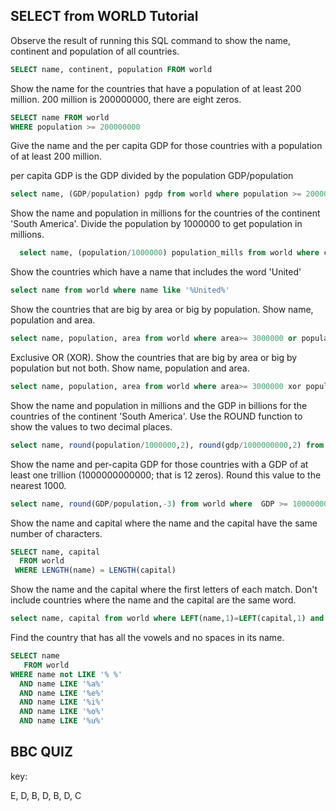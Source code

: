 ## SELECT from WORLD Tutorial

Observe the result of running this SQL command to show the name, continent and population of all countries.

```sql
SELECT name, continent, population FROM world
```

Show the name for the countries that have a population of at least 200 million. 200 million is 200000000, there are eight zeros.

```sql
SELECT name FROM world
WHERE population >= 200000000
```

Give the name and the per capita GDP for those countries with a population of at least 200 million.

per capita GDP is the GDP divided by the population GDP/population

```sql
select name, (GDP/population) pgdp from world where population >= 200000000
```

Show the name and population in millions for the countries of the continent 'South America'. Divide the population by 1000000 to get population in millions.

```sql
  select name, (population/1000000) population_mills from world where continent = 'South America'
```

Show the countries which have a name that includes the word 'United'

```sql
select name from world where name like '%United%'
```

Show the countries that are big by area or big by population. Show name, population and area.

```sql
select name, population, area from world where area>= 3000000 or population>= 250000000
```

Exclusive OR (XOR). Show the countries that are big by area or big by population but not both. Show name, population and area.

```sql
select name, population, area from world where area>= 3000000 xor population>= 250000000
```

Show the name and population in millions and the GDP in billions for the countries of the continent 'South America'. Use the ROUND function to show the values to two decimal places.

```sql
select name, round(population/1000000,2), round(gdp/1000000000,2) from world where continent='South America'
```

Show the name and per-capita GDP for those countries with a GDP of at least one trillion (1000000000000; that is 12 zeros). Round this value to the nearest 1000.

```sql
select name, round(GDP/population,-3) from world where  GDP >= 1000000000000
```

Show the name and capital where the name and the capital have the same number of characters.

```sql
SELECT name, capital
  FROM world
 WHERE LENGTH(name) = LENGTH(capital)
```

Show the name and the capital where the first letters of each match. Don't include countries where the name and the capital are the same word.

```sql
select name, capital from world where LEFT(name,1)=LEFT(capital,1) and name <> capital
```

Find the country that has all the vowels and no spaces in its name.

```sql
SELECT name
   FROM world
WHERE name not LIKE '% %'
  AND name LIKE '%a%' 
  AND name LIKE '%e%' 
  AND name LIKE '%i%' 
  AND name LIKE '%o%' 
  AND name LIKE '%u%'
```

## BBC QUIZ

key:

E, D, B, D, B, D, C